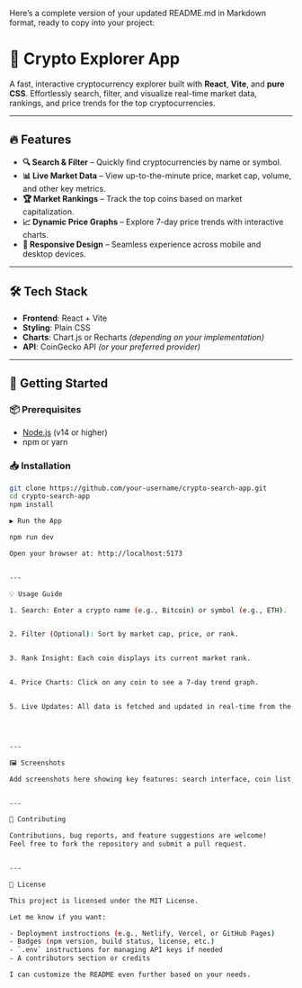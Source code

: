 Here’s a complete version of your updated README.md in Markdown format, ready to copy into your project:

# 🚀 Crypto Explorer App

A fast, interactive cryptocurrency explorer built with **React**, **Vite**, and **pure CSS**. Effortlessly search, filter, and visualize real-time market data, rankings, and price trends for the top cryptocurrencies.

---

## 🔥 Features

- **🔍 Search & Filter** – Quickly find cryptocurrencies by name or symbol.
- **📊 Live Market Data** – View up-to-the-minute price, market cap, volume, and other key metrics.
- **🏆 Market Rankings** – Track the top coins based on market capitalization.
- **📈 Dynamic Price Graphs** – Explore 7-day price trends with interactive charts.
- **📱 Responsive Design** – Seamless experience across mobile and desktop devices.

---

## 🛠 Tech Stack

- **Frontend**: React + Vite  
- **Styling**: Plain CSS  
- **Charts**: Chart.js or Recharts *(depending on your implementation)*  
- **API**: CoinGecko API *(or your preferred provider)*

---

## 🚀 Getting Started

### 📦 Prerequisites

- [Node.js](https://nodejs.org/) (v14 or higher)  
- npm or yarn

### 📥 Installation

```bash
git clone https://github.com/your-username/crypto-search-app.git
cd crypto-search-app
npm install

▶️ Run the App

npm run dev

Open your browser at: http://localhost:5173


---

💡 Usage Guide

1. Search: Enter a crypto name (e.g., Bitcoin) or symbol (e.g., ETH).


2. Filter (Optional): Sort by market cap, price, or rank.


3. Rank Insight: Each coin displays its current market rank.


4. Price Charts: Click on any coin to see a 7-day trend graph.


5. Live Updates: All data is fetched and updated in real-time from the API.




---

🖼 Screenshots

Add screenshots here showing key features: search interface, coin list, ranking, and price graph.


---

🤝 Contributing

Contributions, bug reports, and feature suggestions are welcome!
Feel free to fork the repository and submit a pull request.


---

📄 License

This project is licensed under the MIT License.

Let me know if you want:

- Deployment instructions (e.g., Netlify, Vercel, or GitHub Pages)
- Badges (npm version, build status, license, etc.)
- `.env` instructions for managing API keys if needed
- A contributors section or credits

I can customize the README even further based on your needs.

